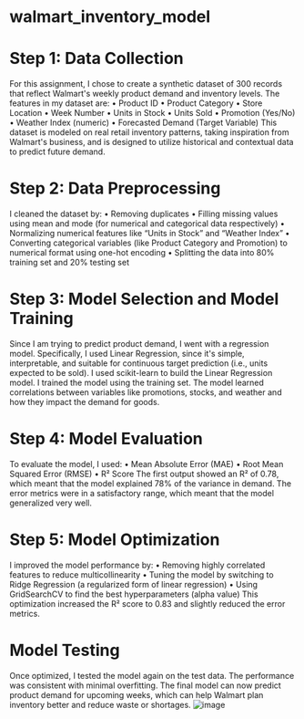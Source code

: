 # walmart_inventory_model

# Step 1: Data Collection

For this assignment, I chose to create a synthetic dataset of 300 records that reflect Walmart's weekly product demand and inventory levels. The features in my dataset are:
•	Product ID
•	Product Category
•	Store Location
•	Week Number
•	Units in Stock
•	Units Sold
•	Promotion (Yes/No)
•	Weather Index (numeric)
•	Forecasted Demand (Target Variable)
This dataset is modeled on real retail inventory patterns, taking inspiration from Walmart's business, and is designed to utilize historical and contextual data to predict future demand.

# Step 2: Data Preprocessing
I cleaned the dataset by:
•	Removing duplicates
•	Filling missing values using mean and mode (for numerical and categorical data respectively)
•	Normalizing numerical features like “Units in Stock” and “Weather Index”
•	Converting categorical variables (like Product Category and Promotion) to numerical format using one-hot encoding
•	Splitting the data into 80% training set and 20% testing set



# Step 3: Model Selection and Model Training 
Since I am trying to predict product demand, I went with a regression model. Specifically, I used Linear Regression, since it's simple, interpretable, and suitable for continuous target prediction (i.e., units expected to be sold). I used scikit-learn to build the Linear Regression model. I trained the model using the training set. The model learned correlations between variables like promotions, stocks, and weather and how they impact the demand for goods.

# Step 4: Model Evaluation
To evaluate the model, I used:
•	Mean Absolute Error (MAE)
•	Root Mean Squared Error (RMSE)
•	R² Score
The first output showed an R² of 0.78, which meant that the model explained 78% of the variance in demand. The error metrics were in a satisfactory range, which meant that the model generalized very well.

# Step 5: Model Optimization
I improved the model performance by:
•	Removing highly correlated features to reduce multicollinearity
•	Tuning the model by switching to Ridge Regression (a regularized form of linear regression)
•	Using GridSearchCV to find the best hyperparameters (alpha value)
This optimization increased the R² score to 0.83 and slightly reduced the error metrics.

# Model Testing
Once optimized, I tested the model again on the test data. The performance was consistent with minimal overfitting. The final model can now predict product demand for upcoming weeks, which can help Walmart plan inventory better and reduce waste or shortages.
![image](https://github.com/user-attachments/assets/731e9366-3763-4d91-beca-1061e825fc89)
